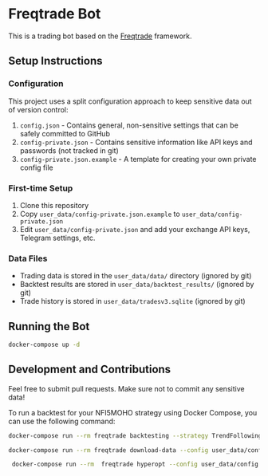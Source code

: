 # Freqtrade Bot

This is a trading bot based on the [Freqtrade](https://www.freqtrade.io/) framework.

## Setup Instructions

### Configuration

This project uses a split configuration approach to keep sensitive data out of version control:

1. `config.json` - Contains general, non-sensitive settings that can be safely committed to GitHub
2. `config-private.json` - Contains sensitive information like API keys and passwords (not tracked in git)
3. `config-private.json.example` - A template for creating your own private config file

### First-time Setup

1. Clone this repository
2. Copy `user_data/config-private.json.example` to `user_data/config-private.json`
3. Edit `user_data/config-private.json` and add your exchange API keys, Telegram settings, etc.

### Data Files

- Trading data is stored in the `user_data/data/` directory (ignored by git)
- Backtest results are stored in `user_data/backtest_results/` (ignored by git)
- Trade history is stored in `user_data/tradesv3.sqlite` (ignored by git)

## Running the Bot

```bash
docker-compose up -d
```

## Development and Contributions

Feel free to submit pull requests. Make sure not to commit any sensitive data!

To run a backtest for your NFI5MOHO strategy using Docker Compose, you can use the following command:

```bash
docker-compose run --rm freqtrade backtesting --strategy TrendFollowingStrategy --timeframe 5m --timerange 20250201-
```


```bash
docker-compose run --rm freqtrade download-data --config user_data/config.json --timerange 20250201- --timeframe 5m 1h
```

```bash
 docker-compose run --rm  freqtrade hyperopt --config user_data/config.json --timerange 20250401- --hyperopt-loss SharpeHyperOptLoss --strategy TrendFollowingStrategy -e 100 --spaces roi stoploss trailing -j 30
```
